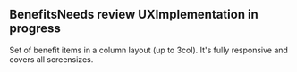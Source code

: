  <h2>Benefits<span class="status review">Needs review UX</span><span class="status in-progress">Implementation in progress</span></h2>

Set of benefit items in a column layout (up to 3col). It's fully responsive and covers all screensizes.
